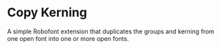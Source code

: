 Copy Kerning
============

A simple Robofont extension that duplicates the groups and kerning from one open font into one or more open fonts.
